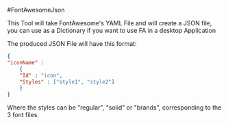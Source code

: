 #FontAwesomeJson

This Tool will take FontAwesome's YAML File and will create a JSON file, you can use as a Dictionary if you want to use FA in a desktop Application

The produced JSON File will have this format:
```json
{
"iconName" :
	{
    "Id" : "icon",
    "Styles" : ["style1", "style2"]
    }
}
```
Where the styles can be "regular", "solid" or "brands", corresponding to the 3 font files.
